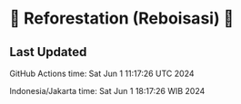 
# 🌳 Reforestation (Reboisasi) 🌲

## Last Updated

GitHub Actions time: Sat Jun  1 11:17:26 UTC 2024

Indonesia/Jakarta time: Sat Jun  1 18:17:26 WIB 2024
